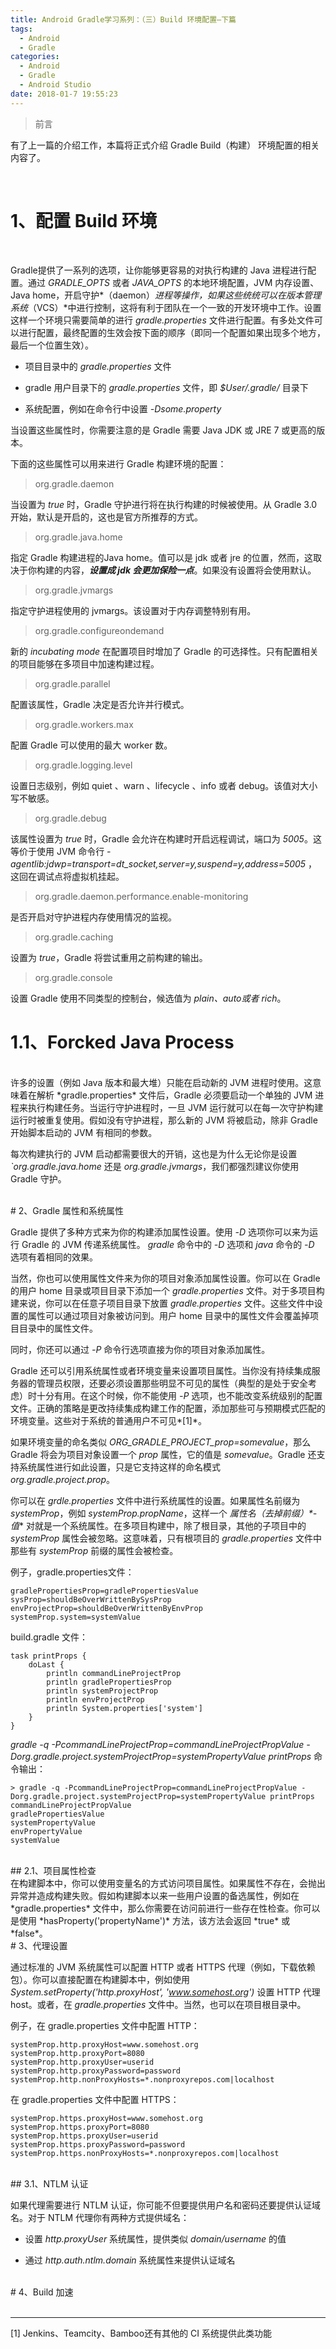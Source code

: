 ```yaml
---
title: Android Gradle学习系列：（三）Build 环境配置—下篇
tags:
  - Android
  - Gradle
categories:
  - Android
  - Gradle
  - Android Studio
date: 2018-01-7 19:55:23
---
```


>前言

有了上一篇的介绍工作，本篇将正式介绍 Gradle Build（构建） 环境配置的相关内容了。
<!--- more --->
<br/>

# 1、配置 Build 环境
<br/>

Gradle提供了一系列的选项，让你能够更容易的对执行构建的 Java 进程进行配置。通过 *GRADLE_OPTS* 或者 *JAVA_OPTS* 的本地环境配置，JVM 内存设置、Java home，开启守护*（daemon）*进程等操作，如果这些统统可以在版本管理系统*（VCS）*中进行控制，这将有利于团队在一个一致的开发环境中工作。设置这样一个环境只需要简单的进行 *gradle.properties* 文件进行配置。有多处文件可以进行配置，最终配置的生效会按下面的顺序（即同一个配置如果出现多个地方，最后一个位置生效）。

- 项目目录中的 *gradle.properties* 文件

- gradle 用户目录下的  *gradle.properties* 文件，即 *$User/.gradle/* 目录下

- 系统配置，例如在命令行中设置 *-Dsome.property* 

当设置这些属性时，你需要注意的是 Gradle 需要 Java JDK 或 JRE  7 或更高的版本。

下面的这些属性可以用来进行 Gradle 构建环境的配置：

>org.gradle.daemon

当设置为 *true* 时，Gradle 守护进行将在执行构建的时候被使用。从 Gradle 3.0 开始，默认是开启的，这也是官方所推荐的方式。

>org.gradle.java.home

指定 Gradle 构建进程的Java home。值可以是 jdk 或者 jre 的位置，然而，这取决于你构建的内容，***设置成 jdk 会更加保险一点***。如果没有设置将会使用默认。

> org.gradle.jvmargs

指定守护进程使用的 jvmargs。该设置对于内存调整特别有用。

>org.gradle.configureondemand

新的 *incubating mode* 在配置项目时增加了 Gradle 的可选择性。只有配置相关的项目能够在多项目中加速构建过程。

> org.gradle.parallel

配置该属性，Gradle 决定是否允许并行模式。

>org.gradle.workers.max

配置 Gradle 可以使用的最大 worker 数。

>org.gradle.logging.level

设置日志级别，例如 quiet 、warn 、lifecycle 、info 或者 debug。该值对大小写不敏感。

>org.gradle.debug

该属性设置为 *true* 时，Gradle 会允许在构建时开启远程调试，端口为 *5005*。这等价于使用 JVM 命令行 *-agentlib:jdwp=transport=dt_socket,server=y,suspend=y,address=5005* ，这回在调试点将虚拟机挂起。

>org.gradle.daemon.performance.enable-monitoring

是否开启对守护进程内存使用情况的监视。

>org.gradle.caching

设置为 *true*，Gradle 将尝试重用之前构建的输出。

>org.gradle.console

设置 Gradle 使用不同类型的控制台，候选值为 *plain、auto或者 rich*。
<br/>
# 1.1、Forcked Java Process
<br/>
许多的设置（例如 Java 版本和最大堆）只能在启动新的 JVM 进程时使用。这意味着在解析 *gradle.properties* 文件后，Gradle 必须要启动一个单独的 JVM 进程来执行构建任务。当运行守护进程时，一旦 JVM 运行就可以在每一次守护构建运行时被重复使用。假如没有守护进程，那么新的 JVM 将被启动，除非 Gradle 开始脚本启动的 JVM 有相同的参数。

每次构建执行的 JVM 启动都需要很大的开销，这也是为什么无论你是设置 *`org.gradle.java.home* 还是 *org.gradle.jvmargs*，我们都强烈建议你使用 Gradle 守护。


<br/>
# 2、Gradle 属性和系统属性
<br/>

Gradle 提供了多种方式来为你的构建添加属性设置。使用 *-D* 选项你可以来为运行 Gradle 的 JVM 传递系统属性。 *gradle* 命令中的 *-D* 选项和 *java* 命令的 *-D* 选项有着相同的效果。

当然，你也可以使用属性文件来为你的项目对象添加属性设置。你可以在 Gradle 的用户 home 目录或项目目录下添加一个 *gradle.properties* 文件。对于多项目构建来说，你可以在任意子项目目录下放置 *gradle.properties* 文件。这些文件中设置的属性可以通过项目对象被访问到。用户 home 目录中的属性文件会覆盖掉项目目录中的属性文件。

同时，你还可以通过 *-P* 命令行选项直接为你的项目对象添加属性。

Gradle 还可以引用系统属性或者环境变量来设置项目属性。当你没有持续集成服务器的管理员权限，还要必须设置那些明显不可见的属性（典型的是处于安全考虑）时十分有用。在这个时候，你不能使用 *-P* 选项，也不能改变系统级别的配置文件。正确的策略是更改持续集成构建工作的配置，添加那些可与预期模式匹配的环境变量。这些对于系统的普通用户不可见*[1]*。

如果环境变量的命名类似 *ORG_GRADLE_PROJECT_prop=somevalue*，那么 Gradle 将会为项目对象设置一个 *prop* 属性，它的值是 *somevalue*。Gradle 还支持系统属性进行如此设置，只是它支持这样的命名模式 *org.gradle.project.prop*。

你可以在 *grdle.properties* 文件中进行系统属性的设置。如果属性名前缀为 *systemProp*，例如 *systemProp.propName*，这样一个 **属性名*（去掉前缀）*-值** 对就是一个系统属性。在多项目构建中，除了根目录，其他的子项目中的 *systemProp* 属性会被忽略。这意味着，只有根项目的 *gradle.properties* 文件中那些有 *systemProp* 前缀的属性会被检查。

例子，gradle.properties文件：

```
gradlePropertiesProp=gradlePropertiesValue
sysProp=shouldBeOverWrittenBySysProp
envProjectProp=shouldBeOverWrittenByEnvProp
systemProp.system=systemValue
```

build.gradle 文件：

```
task printProps {
    doLast {
        println commandLineProjectProp
        println gradlePropertiesProp
        println systemProjectProp
        println envProjectProp
        println System.properties['system']
    }
}
```

*gradle -q -PcommandLineProjectProp=commandLineProjectPropValue -Dorg.gradle.project.systemProjectProp=systemPropertyValue printProps* 命令输出：

```
> gradle -q -PcommandLineProjectProp=commandLineProjectPropValue -Dorg.gradle.project.systemProjectProp=systemPropertyValue printProps
commandLineProjectPropValue
gradlePropertiesValue
systemPropertyValue
envPropertyValue
systemValue
```
<br/>
## 2.1、项目属性检查
<br/>
在构建脚本中，你可以使用变量名的方式访问项目属性。如果属性不存在，会抛出异常并造成构建失败。假如构建脚本以来一些用户设置的备选属性，例如在 *gradle.properties* 文件中，那么你需要在访问前进行一些存在性检查。你可以是使用 *hasProperty('propertyName')* 方法，该方法会返回 *true* 或 *false*。


<br/>
# 3、代理设置
<br/>

通过标准的 JVM 系统属性可以配置 HTTP 或者 HTTPS 代理（例如，下载依赖包）。你可以直接配置在构建脚本中，例如使用 *System.setProperty('http.proxyHost', 'www.somehost.org')* 设置 HTTP 代理 host。或者，在 *gradle.properties* 文件中。当然，也可以在项目根目录中。

例子，在 gradle.properties 文件中配置 HTTP：

```
systemProp.http.proxyHost=www.somehost.org
systemProp.http.proxyPort=8080
systemProp.http.proxyUser=userid
systemProp.http.proxyPassword=password
systemProp.http.nonProxyHosts=*.nonproxyrepos.com|localhost
```

在 gradle.properties 文件中配置 HTTPS：

```
systemProp.https.proxyHost=www.somehost.org
systemProp.https.proxyPort=8080
systemProp.https.proxyUser=userid
systemProp.https.proxyPassword=password
systemProp.https.nonProxyHosts=*.nonproxyrepos.com|localhost
```
<br/>
## 3.1、NTLM 认证

<br/>

如果代理需要进行 NTLM 认证，你可能不但要提供用户名和密码还要提供认证域名。对于 NTLM 代理你有两种方式提供域名：

- 设置 *http.proxyUser* 系统属性，提供类似 *domain/username* 的值

- 通过 *http.auth.ntlm.domain* 系统属性来提供认证域名


<br/>
# 4、Build 加速

<br/>



<br/>

------
[1] Jenkins、Teamcity、Bamboo还有其他的 CI 系统提供此类功能









